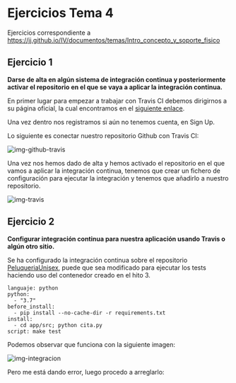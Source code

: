 # Ejercicios Tema 4

Ejercicios correspondiente a https://jj.github.io/IV/documentos/temas/Intro_concepto_y_soporte_fisico

## Ejercicio 1
**Darse de alta en algún sistema de integración continua y posteriormente activar el repositorio en el que se vaya a aplicar la integración continua.**

En primer lugar para empezar a trabajar con Travis CI debemos dirigirnos a su página oficial, la cual encontramos en el [siguiente enlace](https://travis-ci.org/).

Una vez dentro nos registramos si aún no tenemos cuenta, en Sign Up.

Lo siguiente es conectar nuestro repositorio Github con Travis CI:

![img-github-travis](https://github.com/JaviPrieto/IV-Ejercicios/tree/master/Tema4.Integracion-continua/imagenes/github-travis.png)

Una vez nos hemos dado de alta y hemos activado el repositorio en el que vamos a aplicar la integración continua, tenemos que crear un fichero de configuración para ejecutar la integración y tenemos que añadirlo a nuestro repositorio.

![img-travis](https://github.com/JaviPrieto/IV-Ejercicios/tree/master/Tema4.Integracion-continua/imagenes/travis.png)


## Ejercicio 2

**Configurar integración continua para nuestra aplicación usando Travis o algún otro sitio.**


Se ha configurado la integración continua sobre el repositorio [PeluqueriaUnisex](https://github.com/JaviPrieto/PeluqueriaUnisex), puede que sea modificado para ejecutar los tests haciendo uso del contenedor creado en el hito 3.

```
languaje: python
python:
  - "3.7"
before_install:
  - pip install --no-cache-dir -r requirements.txt
install:
  - cd app/src; python cita.py
script: make test
```

Podemos observar que funciona con la siguiente imagen:

![img-integracion](https://github.com/JaviPrieto/IV-Ejercicios/tree/master/Tema4.Integracion-continua/imagenes/integracion.png)

Pero me está dando error, luego procedo a arreglarlo:




